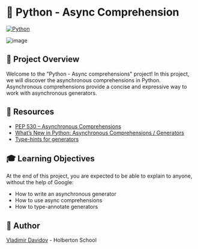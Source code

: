 # :snake: Python - Async Comprehension

[![Python](https://img.shields.io/badge/Python-3.9-blue?style=for-the-badge&logo=python&logoColor=white)](https://www.python.org/)

![image](https://github.com/v-dav/holbertonschool-web_back_end/assets/115344057/2f6b7eac-cafc-4870-9c03-47a0c5d48eee)


## 🧐 Project Overview

Welcome to the "Python - Async comprehensions" project! In this project, we will discover the  asynchronous comprehensions in Python. Asynchronous comprehensions provide a concise and expressive way to work with asynchronous generators. 

## 📖 Resources

- [PEP 530 – Asynchronous Comprehensions](https://peps.python.org/pep-0530/)
- [What’s New in Python: Asynchronous Comprehensions / Generators](https://www.blog.pythonlibrary.org/2017/02/14/whats-new-in-python-asynchronous-comprehensions-generators/)
- [Type-hints for generators](https://stackoverflow.com/questions/42531143/how-to-type-hint-a-generator-in-python-3)

## 🎓 Learning Objectives

At the end of this project, you are expected to be able to explain to anyone, without the help of Google:

- How to write an asynchronous generator
- How to use async comprehensions
- How to type-annotate generators

##  🙇 Author

[Vladimir Davidov](https://github.com/v-dav) - Holberton School
